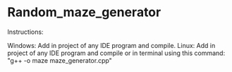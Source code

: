 # Random_maze_generator

Instructions:

Windows:
  Add in project of any IDE program and compile.
Linux:
  Add in project of any IDE program and compile or in terminal using this command:
  "g++ -o maze maze_generator.cpp"
